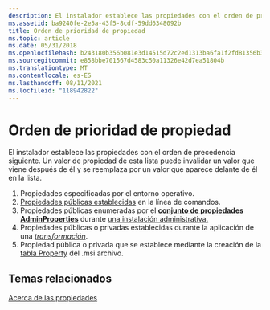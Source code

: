 ```yaml
---
description: El instalador establece las propiedades con el orden de precedencia siguiente. Un valor de propiedad de esta lista puede invalidar un valor que viene después de él y se reemplaza por un valor que aparece delante de él en la lista.
ms.assetid: ba9240fe-2e5a-43f5-8cdf-59dd6348092b
title: Orden de prioridad de propiedad
ms.topic: article
ms.date: 05/31/2018
ms.openlocfilehash: b243180b356b081e3d14515d72c2ed1313ba6fa1f2fd81356b329c2edcd83598
ms.sourcegitcommit: e858bbe701567d4583c50a11326e42d7ea51804b
ms.translationtype: MT
ms.contentlocale: es-ES
ms.lasthandoff: 08/11/2021
ms.locfileid: "118942822"
---
```

# <a name="order-of-property-precedence"></a>Orden de prioridad de propiedad

El instalador establece las propiedades con el orden de precedencia siguiente. Un valor de propiedad de esta lista puede invalidar un valor que viene después de él y se reemplaza por un valor que aparece delante de él en la lista.

1.  Propiedades especificadas por el entorno operativo.
2.  [Propiedades públicas establecidas](public-properties.md) en la línea de comandos.
3.  Propiedades públicas enumeradas por el [**conjunto de propiedades AdminProperties**](adminproperties.md) durante [una instalación administrativa.](administrative-installation.md)
4.  Propiedades públicas o privadas establecidas durante la aplicación de una [*transformación*](t-gly.md).
5.  Propiedad pública o privada que se establece mediante la creación de la [tabla Property](property-table.md) del .msi archivo.

## <a name="related-topics"></a>Temas relacionados

<dl> <dt>

[Acerca de las propiedades](about-properties.md)
</dt> </dl>

 

 



